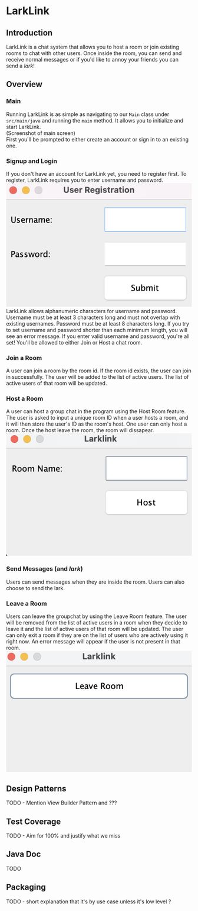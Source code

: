 # LarkLink
## Introduction
LarkLink is a chat system that allows you to host a room or join existing rooms to chat with other users.
Once inside the room, you can send and receive normal messages or if you'd like to annoy your friends you can send a _lark_!
## Overview
### Main
Running LarkLink is as simple as navigating to our `Main` class under `src/main/java` and running the `main` method.
It allows you to initialize and start LarkLink.<br>
(Screenshot of main screen) <br>
First you'll be prompted to either create an account or sign in to an existing one.
### Signup and Login
If you don't have an account for LarkLink yet, you need to register first. To register, LarkLink requires you to enter
username and password.<br>
![](images/Screenshots/user_registration.png)<br>
LarkLink allows alphanumeric characters for username and password. Username must be at least 3 characters long and
must not overlap with existing usernames. Password must be at least 8 characters long. 
If you try to set username and password shorter than each minimum length, you will see an error message.
If you enter valid username and password, you're all set! You'll be allowed to either Join or Host a chat room.
### Join a Room
A user can join a room by the room id. If the room id exists, the user can join in successfully. The user will be added to the list of active users. The list of active users of that room will be updated.
### Host a Room
A user can host a group chat in the program using the Host Room feature.
The user is asked to input a unique room ID when a user hosts a room, and it will then store the user's ID as the room's host. One user can only host a room. Once the host leave the room, the room will dissapear.
<br>
![](images/Screenshots/host_room.png)<br>
### Send Messages (and _lark_)
Users can send messages when they are inside the room. Users can also choose to send the lark.
### Leave a Room
Users can leave the groupchat by using the Leave Room feature. The user will be removed from the list of active users in a room when they decide to leave it and the list of active users of that room will be updated. The user can only exit a room if they are on the list of users who are actively using it right now. An error message will appear if the user is not present in that room.
<br>
![](images/Screenshots/leave_room.png)<br>
## Design Patterns
TODO - Mention View Builder Pattern and ??? 

## Test Coverage
TODO - Aim for 100% and justify what we miss

## Java Doc
TODO

## Packaging
TODO - short explanation that it's by use case unless it's low level ?
